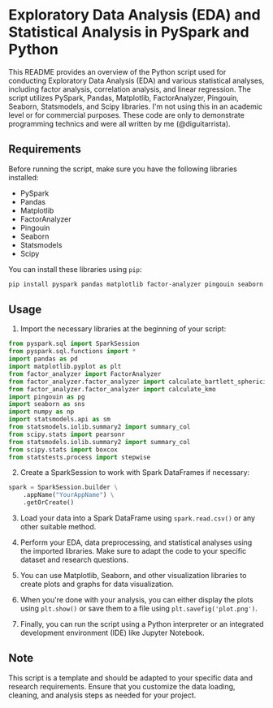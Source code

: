 # Exploratory Data Analysis (EDA) and Statistical Analysis in PySpark and Python

This README provides an overview of the Python script used for conducting Exploratory Data Analysis (EDA) and various statistical analyses, including factor analysis, correlation analysis, and linear regression. The script utilizes PySpark, Pandas, Matplotlib, FactorAnalyzer, Pingouin, Seaborn, Statsmodels, and Scipy libraries. I'm not using this in an academic level or for commercial purposes. These code are only to demonstrate programming technics and were all written by me (@diguitarrista).

## Requirements
Before running the script, make sure you have the following libraries installed:

- PySpark
- Pandas
- Matplotlib
- FactorAnalyzer
- Pingouin
- Seaborn
- Statsmodels
- Scipy

You can install these libraries using `pip`:

```bash
pip install pyspark pandas matplotlib factor-analyzer pingouin seaborn statsmodels scipy
```

## Usage
1. Import the necessary libraries at the beginning of your script:

```python
from pyspark.sql import SparkSession
from pyspark.sql.functions import *
import pandas as pd
import matplotlib.pyplot as plt
from factor_analyzer import FactorAnalyzer
from factor_analyzer.factor_analyzer import calculate_bartlett_sphericity
from factor_analyzer.factor_analyzer import calculate_kmo
import pingouin as pg
import seaborn as sns
import numpy as np
import statsmodels.api as sm
from statsmodels.iolib.summary2 import summary_col
from scipy.stats import pearsonr
from statsmodels.iolib.summary2 import summary_col
from scipy.stats import boxcox
from statstests.process import stepwise
```

2. Create a SparkSession to work with Spark DataFrames if necessary:

```python
spark = SparkSession.builder \
    .appName("YourAppName") \
    .getOrCreate()
```

3. Load your data into a Spark DataFrame using `spark.read.csv()` or any other suitable method.

4. Perform your EDA, data preprocessing, and statistical analyses using the imported libraries. Make sure to adapt the code to your specific dataset and research questions.

5. You can use Matplotlib, Seaborn, and other visualization libraries to create plots and graphs for data visualization.

6. When you're done with your analysis, you can either display the plots using `plt.show()` or save them to a file using `plt.savefig('plot.png')`.

7. Finally, you can run the script using a Python interpreter or an integrated development environment (IDE) like Jupyter Notebook.

## Note
This script is a template and should be adapted to your specific data and research requirements. Ensure that you customize the data loading, cleaning, and analysis steps as needed for your project.
